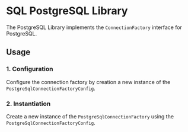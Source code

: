 # SQL PostgreSQL Library

The PostgreSQL Library implements the `ConnectionFactory` interface for PostgreSQL.

## Usage

### 1. Configuration

Configure the connection factory by creation a new instance of the `PostgreSqlConnectionFactoryConfig`.

### 2. Instantiation

Create a new instance of the `PostgreSqlConnectionFactory` using the `PostgreSqlConnectionFactoryConfig`.